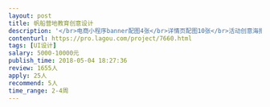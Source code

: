 ```yaml
---                
layout: post       
title: 帆船营地教育创意设计           
description: '</br>电商小程序banner配图4张</br>详情页配图10张</br>活动创意海报6张</br>提供帆船、海洋、原创动漫原型作为设计素材。</br>要求有教育行业案例或者互联网创意设计案例。</br>'     
contenturl: https://pro.lagou.com/project/7660.html      
tags: [UI设计]            
salary: 5000-10000元          
publish_time: 2018-05-04 18:27:36         
review: 1655人                   
apply: 25人                   
recommend: 5人                   
time_range: 2-4周              
---                 
```

